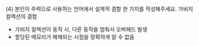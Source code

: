 (4) 본인이 주력으로 사용하는 언어에서 설계적 결함 한 가지를 작성해주세요.
가비지 컬렉션의 결함
- 가비지 컬렉션이 동작 시, 다른 동작을 멈춰서 오버헤드 발생
- 할당된 메모리가 해제되는 시점을 정확하게 알 수 없음
